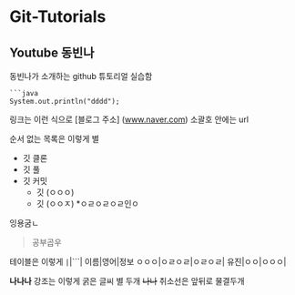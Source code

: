 # Git-Tutorials
## Youtube 동빈나
동빈나가 소개하는 github 튜토리얼 실습함
```+소스코드를 작성할 언어
```java
System.out.println("dddd");

```

링크는 이런 식으로
[블로그 주소] (www.naver.com) 소괄호 안에는 url

순서 없는 목록은 이렇게
별

* 깃 클론
* 깃 풀
* 깃 커밋
  * 깃 (ㅇㅇㅇ)
  * 깃 (ㅇㅇㅈ) 
    *ㅇㄹㅇㄹㅇㄹ인ㅇ
    
    
    

잉용굼ㄴ
> 공부곱우

테이블은 이렇게
```|```|```|
이름|영어|정보
ㅇㅇㅇ|ㅇㄹㅇㄹ|ㅇㄹㅇㄹ|
유진|ㅇㅇ|ㅇㅇㅇ|


**나나나** 강조는 이렇게 굵은 글씨 별 두개
~~나나~~ 취소선은 앞뒤로 물결두개
